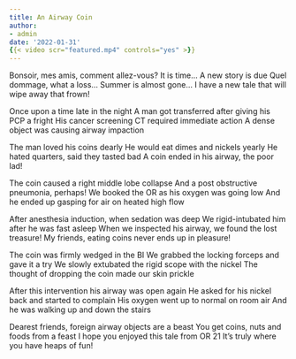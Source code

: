 ```yaml
---
title: An Airway Coin 
author: 
- admin 
date: '2022-01-31'
{{< video scr="featured.mp4" controls="yes" >}}
---
```

Bonsoir, mes amis, comment allez-vous?
It is time… A new story is due
Quel dommage, what a loss… Summer is almost gone…
I have a new tale that will wipe away that frown!

Once upon a time late in the night
A man got transferred after giving his PCP a fright 
His cancer screening CT required immediate action 
A dense object was causing airway impaction

The man loved his coins dearly 
He would eat dimes and nickels yearly 
He hated quarters, said they tasted bad 
A coin ended in his airway, the poor lad! 

The coin caused a right middle lobe collapse
And a post obstructive pneumonia, perhaps! 
We booked the OR as his oxygen was going low
And he ended up gasping for air on heated high flow

After anesthesia induction, when sedation was deep
We rigid-intubated him after he was fast asleep
When we inspected his airway, we found the lost treasure!
My friends, eating coins never ends up in pleasure!

The coin was firmly wedged in the BI 
We grabbed the locking forceps and gave it a try
We slowly extubated the rigid scope with the nickel
The thought of dropping the coin made our skin prickle 

After this intervention his airway was open again 
He asked for his nickel back and started  to complain
His oxygen went up to normal on room air
And he was walking up and down the stairs

Dearest friends, foreign airway objects are a beast 
You get coins, nuts and foods from a feast
I hope you enjoyed this tale from OR 21 
It’s truly where you have heaps of fun!